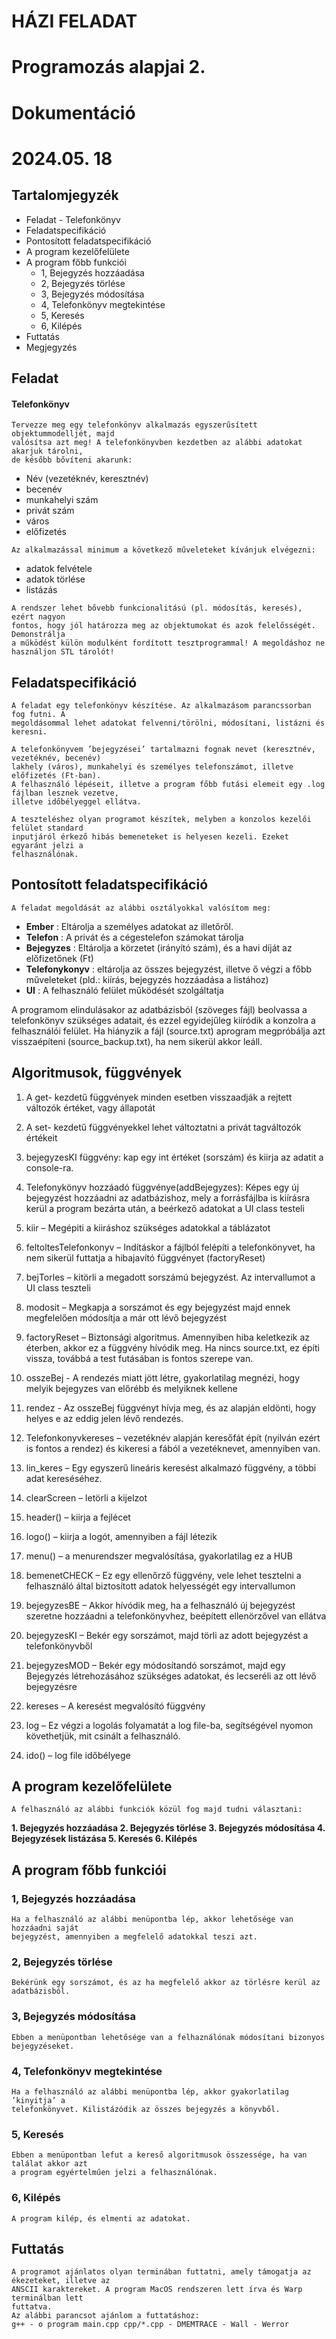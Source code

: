 # HÁZI FELADAT

# Programozás alapjai 2.

# Dokumentáció

# 2024.05. 18


## Tartalomjegyzék

- Feladat
      - Telefonkönyv
- Feladatspecifikáció
- Pontosított feladatspecifikáció
- A program kezelőfelülete
- A program főbb funkciói
   - 1, Bejegyzés hozzáadása
   - 2, Bejegyzés törlése
   - 3, Bejegyzés módosítása
   - 4, Telefonkönyv megtekintése
   - 5, Keresés
   - 6, Kilépés
- Futtatás
- Megjegyzés


## Feladat

#### Telefonkönyv

```
Tervezze meg egy telefonkönyv alkalmazás egyszerűsített objektummodelljét, majd
valósítsa azt meg! A telefonkönyvben kezdetben az alábbi adatokat akarjuk tárolni,
de később bővíteni akarunk:
```
- Név (vezetéknév, keresztnév)
- becenév
- munkahelyi szám
- privát szám
- város
- előfizetés

```
Az alkalmazással minimum a következő műveleteket kívánjuk elvégezni:
```
- adatok felvétele
- adatok törlése
- listázás

```
A rendszer lehet bővebb funkcionalitású (pl. módosítás, keresés), ezért nagyon
fontos, hogy jól határozza meg az objektumokat és azok felelősségét. Demonstrálja
a működést külön modulként fordított tesztprogrammal! A megoldáshoz ne
használjon STL tárolót!
```
## Feladatspecifikáció

```
A feladat egy telefonkönyv készítése. Az alkalmazásom parancssorban fog futni. A
megoldásommal lehet adatokat felvenni/törölni, módosítani, listázni és keresni.
```
```
A telefonkönyvem ’bejegyzései’ tartalmazni fognak nevet (keresztnév, vezetéknév, becenév)
lakhely (város), munkahelyi és személyes telefonszámot, illetve előfizetés (Ft-ban).
A felhasználó lépéseit, illetve a program főbb futási elemeit egy .log fájlban lesznek vezetve,
illetve időbélyeggel ellátva.
```
```
A teszteléshez olyan programot készítek, melyben a konzolos kezelői felület standard
inputjáról érkező hibás bemeneteket is helyesen kezeli. Ezeket egyaránt jelzi a
felhasználónak.
```
## Pontosított feladatspecifikáció

```
A feladat megoldását az alábbi osztályokkal valósítom meg:
```

- **Ember** : Eltárolja a személyes adatokat az illetőről.
- **Telefon** : A privát és a cégestelefon számokat tárolja
- **Bejegyzes** : Eltárolja a körzetet (irányító szám), és a havi díját az előfizetőnek
    (Ft)
- **Telefonykonyv** : eltárolja az összes bejegyzést, illetve ő végzi a főbb
    műveleteket (pld.: kiírás, bejegyzés hozzáadása a listához)
- **UI** : A felhasználó felület működését szolgáltatja

A programom elindulásakor az adatbázisból (szöveges fájl) beolvassa a telefonkönyv
szükséges adatait, és ezzel egyidejűleg kiíródik a konzolra a felhasználói felület. Ha hiányzik
a fájl (source.txt) aprogram megpróbálja azt visszaépíteni (source_backup.txt), ha nem sikerül
akkor leáll.

## Algoritmusok, függvények

1. A get- kezdetű függvények minden esetben visszaadják a rejtett változók értéket,
    vagy állapotát
2. A set- kezdetű függvényekkel lehet változtatni a privát tagváltozók értékeit
3. bejegyzesKI függvény: kap egy int értéket (sorszám) és kiirja az adatit a console-ra.


4. Telefonykönyv hozzáadó függvénye(addBejegyzes): Képes egy új bejegyzést
    hozzáadni az adatbázishoz, mely a forrásfájlba is kiírásra kerül a program bezárta
    után, a beérkező adatokat a UI class testeli
5. kiir – Megépiti a kiiráshoz szükséges adatokkal a táblázatot
6. feltoltesTelefonkonyv – Indításkor a fájlból felépíti a telefonkönyvet, ha nem sikerül
    futtatja a hibajavító függvényet (factoryReset)
7. bejTorles – kitörli a megadott sorszámú bejegyzést. Az intervallumot a UI class
    teszteli
8. modosit – Megkapja a sorszámot és egy bejegyzést majd ennek megfelelően
    módosítja a már ott lévő bejegyzést
9. factoryReset – Biztonsági algoritmus. Amennyiben hiba keletkezik az éterben, akkor
    ez a függvény hívódik meg. Ha nincs source.txt, ez építi vissza, továbbá a test
    futásában is fontos szerepe van.
10. osszeBej - A rendezés miatt jött létre, gyakorlatilag megnézi, hogy melyik bejegyzes
    van előrébb és melyiknek kellene
11. rendez - Az osszeBej függvényt hívja meg, és az alapján eldönti, hogy helyes e az
    eddig jelen lévő rendezés.
12. Telefonkonyvkereses – vezetéknév alapján keresőfát épít (nyilván ezért is fontos a
    rendez) és kikeresi a fából a vezetéknevet, amennyiben van.
13. lin_keres – Egy egyszerű lineáris keresést alkalmazó függvény, a többi adat
    kereséséhez.
14. clearScreen – letörli a kijelzot
15. header() – kiirja a fejlécet
16. logo() – kiirja a logót, amennyiben a fájl létezik
17. menu() – a menurendszer megvalósítása, gyakorlatilag ez a HUB
18. bemenetCHECK – Ez egy ellenőrző függvény, vele lehet tesztelni a felhasználó által
    biztosított adatok helyességét egy intervallumon
19. bejegyzesBE – Akkor hívódik meg, ha a felhasználó új bejegyzést szeretne hozzáadni
    a telefonkönyvhez, beépített ellenörzővel van ellátva
20. bejegyzesKI – Bekér egy sorszámot, majd törli az adott bejegyzést a telefonkönyvből
21. bejegyzesMOD – Bekér egy módosítandó sorszámot, majd egy Bejegyzés
    létrehozásához szükséges adatokat, és lecseréli az ott lévő bejegyzésre
22. kereses – A keresést megvalósító függvény
23. log – Ez végzi a logolás folyamatát a log file-ba, segítségével nyomon követhetjük,
    mit csinált a felhasználó.
24. ido() – log file időbélyege

## A program kezelőfelülete

```
A felhasználó az alábbi funkciók közül fog majd tudni választani:
```
**1. Bejegyzés hozzáadása
2. Bejegyzés törlése
3. Bejegyzés módosítása
4. Bejegyzések listázása
5. Keresés
6. Kilépés**


## A program főbb funkciói

### 1, Bejegyzés hozzáadása

```
Ha a felhasználó az alábbi menüpontba lép, akkor lehetősége van hozzáadni saját
bejegyzést, amennyiben a megfelelő adatokkal teszi azt.
```
### 2, Bejegyzés törlése

```
Bekérünk egy sorszámot, és az ha megfelelő akkor az törlésre kerül az adatbázisból.
```
### 3, Bejegyzés módosítása

```
Ebben a menüpontban lehetősége van a felhaználónak módosítani bizonyos
bejegyzéseket.
```
### 4, Telefonkönyv megtekintése

```
Ha a felhasználó az alábbi menüpontba lép, akkor gyakorlatilag ’kinyitja’ a
telefonkönyvet. Kilistázódik az összes bejegyzés a könyvből.
```
### 5, Keresés

```
Ebben a menüpontban lefut a kereső algoritmusok összessége, ha van találat akkor azt
a program egyértelműen jelzi a felhasználónak.
```
### 6, Kilépés

```
A program kilép, és elmenti az adatokat.
```
## Futtatás

```
A programot ajánlatos olyan terminában futtatni, amely támogatja az ékezeteket, illetve az
ANSCII karaktereket. A program MacOS rendszeren lett írva és Warp terminálban lett
futtatva.
Az alábbi parancsot ajánlom a futtatáshoz:
g++ - o program main.cpp cpp/*.cpp - DMEMTRACE - Wall - Werror
```




